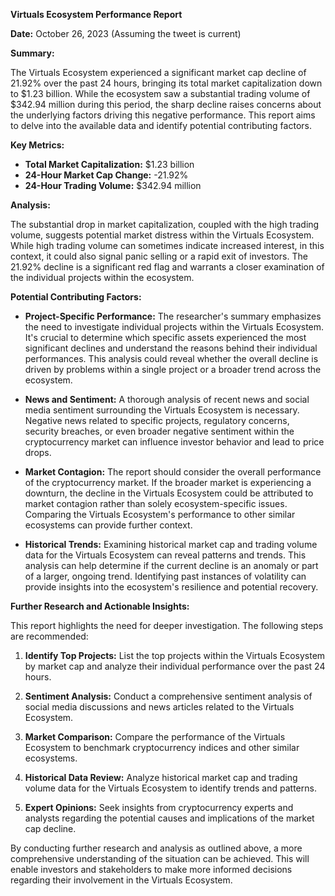 **Virtuals Ecosystem Performance Report**

**Date:** October 26, 2023 (Assuming the tweet is current)

**Summary:**

The Virtuals Ecosystem experienced a significant market cap decline of 21.92% over the past 24 hours, bringing its total market capitalization down to $1.23 billion.  While the ecosystem saw a substantial trading volume of $342.94 million during this period, the sharp decline raises concerns about the underlying factors driving this negative performance.  This report aims to delve into the available data and identify potential contributing factors.

**Key Metrics:**

* **Total Market Capitalization:** $1.23 billion
* **24-Hour Market Cap Change:** -21.92%
* **24-Hour Trading Volume:** $342.94 million

**Analysis:**

The substantial drop in market capitalization, coupled with the high trading volume, suggests potential market distress within the Virtuals Ecosystem. While high trading volume can sometimes indicate increased interest, in this context, it could also signal panic selling or a rapid exit of investors.  The 21.92% decline is a significant red flag and warrants a closer examination of the individual projects within the ecosystem.

**Potential Contributing Factors:**

* **Project-Specific Performance:**  The researcher's summary emphasizes the need to investigate individual projects within the Virtuals Ecosystem. It's crucial to determine which specific assets experienced the most significant declines and understand the reasons behind their individual performances.  This analysis could reveal whether the overall decline is driven by problems within a single project or a broader trend across the ecosystem.

* **News and Sentiment:**  A thorough analysis of recent news and social media sentiment surrounding the Virtuals Ecosystem is necessary.  Negative news related to specific projects, regulatory concerns, security breaches, or even broader negative sentiment within the cryptocurrency market can influence investor behavior and lead to price drops.

* **Market Contagion:**  The report should consider the overall performance of the cryptocurrency market. If the broader market is experiencing a downturn, the decline in the Virtuals Ecosystem could be attributed to market contagion rather than solely ecosystem-specific issues. Comparing the Virtuals Ecosystem's performance to other similar ecosystems can provide further context.

* **Historical Trends:**  Examining historical market cap and trading volume data for the Virtuals Ecosystem can reveal patterns and trends.  This analysis can help determine if the current decline is an anomaly or part of a larger, ongoing trend.  Identifying past instances of volatility can provide insights into the ecosystem's resilience and potential recovery.

**Further Research and Actionable Insights:**

This report highlights the need for deeper investigation. The following steps are recommended:

1. **Identify Top Projects:**  List the top projects within the Virtuals Ecosystem by market cap and analyze their individual performance over the past 24 hours.

2. **Sentiment Analysis:** Conduct a comprehensive sentiment analysis of social media discussions and news articles related to the Virtuals Ecosystem.

3. **Market Comparison:** Compare the performance of the Virtuals Ecosystem to benchmark cryptocurrency indices and other similar ecosystems.

4. **Historical Data Review:**  Analyze historical market cap and trading volume data for the Virtuals Ecosystem to identify trends and patterns.

5. **Expert Opinions:**  Seek insights from cryptocurrency experts and analysts regarding the potential causes and implications of the market cap decline.

By conducting further research and analysis as outlined above, a more comprehensive understanding of the situation can be achieved. This will enable investors and stakeholders to make more informed decisions regarding their involvement in the Virtuals Ecosystem.